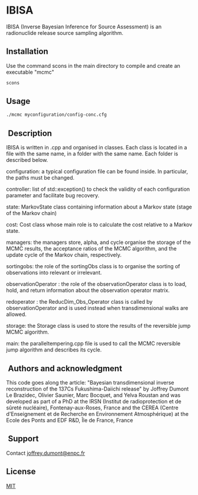 # IBISA

IBISA (Inverse Bayesian Inference for Source Assessment) is an radionuclide release source sampling algorithm.

## Installation

Use the command
scons
in the main directory to compile and create an executable "mcmc"

```bash
scons
```

## Usage

```bash
./mcmc myconfiguration/config-conc.cfg
```

##  Description

IBISA is written in .cpp and organised in classes.
Each class is located in a file with the same name, in a folder with the same name.
Each folder is described below.

configuration: a typical configuration file can be found inside. In particular, the paths must be changed.

controller: list of std::exception() to check the validity of each configuration parameter and facilitate bug recovery.

state: MarkovState class containing information about a Markov state (stage of the Markov chain)

cost: Cost class whose main role is to calculate the cost relative to a Markov state.

managers: the managers store, alpha, and cycle organise the storage of the MCMC results, the acceptance ratios of the MCMC algorithm, and the update cycle of the Markov chain, respectively.

sortingobs: the role of the sortingObs class is to organise the sorting of observations into relevant or irrelevant.

observationOperator : the role of the observationOperator class is to load, hold, and return information about the observation operator matrix.

redoperator : the ReducDim_Obs_Operator class is called by observationOperator and is used instead when transdimensional walks are allowed.

storage: the Storage class is used to store the results of the reversible jump MCMC algorithm.

main: the paralleltempering.cpp file is used to call the MCMC reversible jump algorithm and describes its cycle.

##  Authors and acknowledgment

This code goes along the article: 
"Bayesian transdimensional inverse reconstruction of the 137Cs Fukushima-Daiichi release"
by Joffrey Dumont Le Brazidec, Olivier Saunier, Marc Bocquet, and Yelva Roustan
and was developed as part of a PhD at 
the IRSN (Institut de radioprotection et de sûreté nucléaire), Fontenay-aux-Roses, France
and the CEREA (Centre d'Enseignement et de Recherche en Environnement Atmosphérique) at the Ecole des Ponts and EDF R&D, Île de France, France

##  Support

Contact joffrey.dumont@enpc.fr

## License

[MIT](https://choosealicense.com/licenses/mit/)
